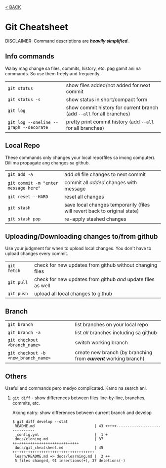 [< BACK](../README.md)

# Git Cheatsheet
DISCLAIMER: Command descriptions are ***heavily simplified***. 

## Info commands
Walay mag change sa files, commits, history, etc. pag gamit ani na commands. So use them freely and frequently.

|||
| --- | --- |
| `git status` | show files added/not added for next commit |
| `git status -s` | show status in short/compact form |
| `git log` | show commit history for current branch (add `--all` for all branches) |
| `git log --oneline --graph --decorate` | pretty print commit history  (add `--all` for all branches) |


## Local Repo
These commands only changes your local repo(files sa imong computer). Dili ma propagate ang changes sa github.

|||
| --- | --- |
| `git add -A` | add *all* file changes to next commit |
| `git commit -m "enter message here"` | commit all *added* changes with message |
| `git reset --HARD` | reset all changes |
| `git stash` | save local changes temporarily (files will revert back to original state) |
| `git stash pop` | re-apply stashed changes |

## Uploading/Downloading changes to/from github
Use your judgment for when to upload local changes. You don't have to upload changes every commit. 

|||
| --- | --- |
| `git fetch` | check for new updates from github without changing files |
| `git pull` | check for new updates from github *and* update files as well |
| `git push` | upload all local changes to github |


## Branch

|||
| --- | --- |
| `git branch` | list branches on your local repo |
| `git branch -a` | list *all* branches including sa github |
| `git checkout <branch_name>` | switch working branch |
| `git checkout -b <new_branch_name>` | create new branch (by branching from ***current*** working branch) |

## Others
Useful and commands pero medyo complicated. Kamo na search ani.

1. `git diff` - show differences between files line-by-line, branches, commits, etc.
   
   Akong natry: show differences between current branch and develop
   ```
   $ git diff develop --stat
    README.md                           | 43 +++++------------------------------
    _config.yml                         |  1 +
    docs/cloning.md                     | 37 ++++++++++++++++++++++++++++++
    docs/git_cheatsheet.md              | 45 +++++++++++++++++++++++++++++++++++++
    learn/README.md => docs/learning.md |  2 ++
    5 files changed, 91 insertions(+), 37 deletions(-)
    ```
